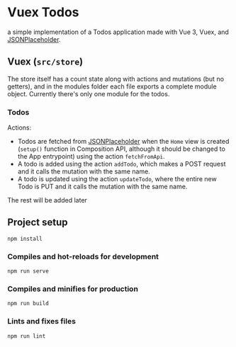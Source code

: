 # Vuex Todos

a simple implementation of a Todos application made with Vue 3, Vuex, and 
[JSONPlaceholder](https://jsonplaceholder.typicode.com).

## Vuex (```src/store```)
The store itself has a count state along with actions and mutations (but no getters), and in the modules folder each
file exports a complete module object. Currently there's only one module for the todos.

### Todos
Actions:
- Todos are fetched from [JSONPlaceholder](https://jsonplaceholder.typicode.com/todos) when the ```Home``` view is created
(```setup()``` function in Composition API, although it should be changed to the App entrypoint) using the action ```fetchFromApi```.
- A todo is added using the action ```addTodo```, which makes a POST request and it calls the mutation with the same name.
- A todo is updated using the action ```updateTodo```, where the entire new Todo is PUT and it calls the mutation with the same name.

The rest will be added later



## Project setup

```
npm install
```

### Compiles and hot-reloads for development

```
npm run serve
```

### Compiles and minifies for production

```
npm run build
```

### Lints and fixes files

```
npm run lint
```
